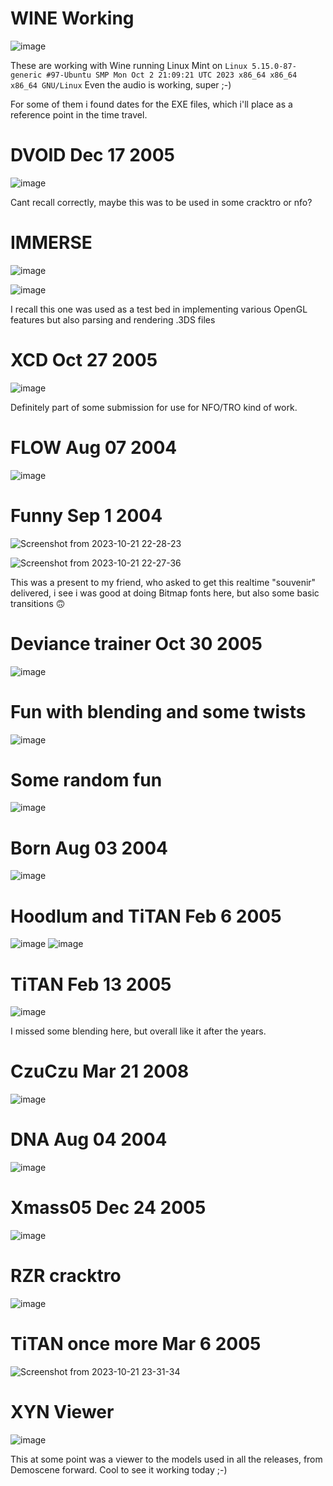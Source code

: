 # WINE Working
![image](https://github.com/invpe/TT-Demomaking/assets/106522950/696c8310-325f-468a-bc8d-a3eda105ae26)

These are working with Wine running Linux Mint on `Linux 5.15.0-87-generic #97-Ubuntu SMP Mon Oct 2 21:09:21 UTC 2023 x86_64 x86_64 x86_64 GNU/Linux`
Even the audio is working, super ;-)

For some of them i found dates for the EXE files, which i'll place as a reference point in the time travel.


# DVOID Dec 17 2005
![image](https://github.com/invpe/TT-Demomaking/assets/106522950/2a135e5a-06a2-435d-9728-5e15e8cd0f81)

Cant recall correctly, maybe this was to be used in some cracktro or nfo?

# IMMERSE 
![image](https://github.com/invpe/TT-Demomaking/assets/106522950/689669fc-2b1f-40ce-b2c2-0a86ee79eb56)

![image](https://github.com/invpe/TT-Demomaking/assets/106522950/fb05b2e3-77e4-45bf-bc11-f3216fca083c)


I recall this one was used as a test bed in implementing various OpenGL features but also parsing and rendering .3DS files

# XCD Oct 27 2005
![image](https://github.com/invpe/TT-Demomaking/assets/106522950/112df706-3838-4d85-9341-ca0d8d22f6c4)

Definitely part of some submission for use for NFO/TRO kind of work.
 
# FLOW Aug 07 2004
![image](https://github.com/invpe/TT-Demomaking/assets/106522950/1ff36500-9a3f-4a9c-b20c-fcce69c12e35)


# Funny Sep 1 2004
![Screenshot from 2023-10-21 22-28-23](https://github.com/invpe/TT-Demomaking/assets/106522950/3880f26b-3ab9-4397-8146-a678b3107243)

![Screenshot from 2023-10-21 22-27-36](https://github.com/invpe/TT-Demomaking/assets/106522950/a5ee9a25-053f-467b-b3f5-067414372dfb)

This was a present to my friend, who asked to get this realtime "souvenir" delivered,
i see i was good at doing Bitmap fonts here, but also some basic transitions 🙃

# Deviance trainer Oct 30 2005
![image](https://github.com/invpe/TT-Demomaking/assets/106522950/099ff051-71cd-4d15-a2fd-9bfd4c27a7fc)


# Fun with blending and some twists
![image](https://github.com/invpe/TTDemoscene/assets/106522950/45236bb0-23a3-4201-a297-6d129e06ba84)


# Some random fun
![image](https://github.com/invpe/TT-Demomaking/assets/106522950/43945a6c-5606-44cd-8d99-f58a18ec0499)


# Born Aug 03 2004 
![image](https://github.com/invpe/TT-Demomaking/assets/106522950/27cb46e3-92cf-4d4d-999d-71540d4c4a4e)


# Hoodlum and TiTAN Feb 6 2005
![image](https://github.com/invpe/TTDemoscene/assets/106522950/72931956-9904-4d35-90b6-465f5030f858)
![image](https://github.com/invpe/TTDemoscene/assets/106522950/4ae78726-8a76-460c-91fd-878e7c31452a)
 
# TiTAN  Feb 13  2005
![image](https://github.com/invpe/TT-Demomaking/assets/106522950/7c99ce9c-7c2d-4bba-a3a7-cf0ea2611c29)


I missed some blending here, but overall like it after the years.

# CzuCzu Mar 21  2008
![image](https://github.com/invpe/TT-Demomaking/assets/106522950/efe4b457-0d92-4ef2-9efd-cce2bcdd1326)

# DNA Aug 04 2004
![image](https://github.com/invpe/TT-Demomaking/assets/106522950/c2c560f7-fec6-437b-a337-1484585ef67d)


# Xmass05 Dec 24 2005
![image](https://github.com/invpe/TT-Demomaking/assets/106522950/a403ec92-3816-4155-af9a-36053f1faebc)


# RZR cracktro 
![image](https://github.com/invpe/TT-Demomaking/assets/106522950/ea87201f-5ecf-4fcb-94d7-c299a9b9aba0)


# TiTAN once more Mar  6  2005
![Screenshot from 2023-10-21 23-31-34](https://github.com/invpe/TT-Demomaking/assets/106522950/e0a49e5e-fc86-47cc-8f8e-28b4247a668a)

# XYN Viewer
![image](https://github.com/invpe/TTDemoscene/assets/106522950/f8e48e23-c527-4708-8258-9609c353ebcf)

This at some point was a viewer to the models used in all the releases, from Demoscene forward.
Cool to see it working today ;-)
